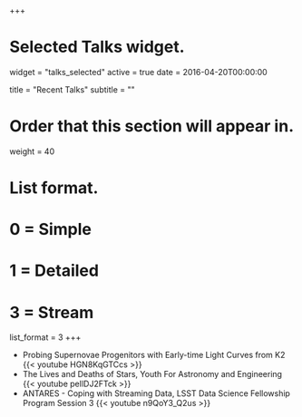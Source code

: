 +++
# Selected Talks widget.
widget = "talks_selected"
active = true
date = 2016-04-20T00:00:00

title = "Recent Talks"
subtitle = ""

# Order that this section will appear in.
weight = 40

# List format.
#   0 = Simple
#   1 = Detailed
#   3 = Stream
list_format = 3
+++

* Probing Supernovae Progenitors with Early-time Light Curves from K2 {{< youtube HGN8KqGTCcs >}}
* The Lives and Deaths of Stars, Youth For Astronomy and Engineering {{< youtube peIlDJ2FTck >}}
* ANTARES - Coping with Streaming Data, LSST Data Science Fellowship Program Session 3 {{< youtube n9QoY3_Q2us >}}
